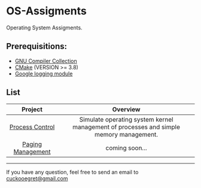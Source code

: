 # OS-Assigments
Operating System Assigments.

## Prerequisitions:
* [GNU Compiler Collection](https://gcc.gnu.org/)
* [CMake](https://cmake.org/) (VERSION >= 3.8)
* [Google logging module](https://github.com/google/glog)

## List
| Project | Overview|  
| :----: | :----: |
| [Process Control](https://github.com/m0dulo/OS-Assigments/tree/master/process_control) |Simulate operating system kernel management of processes and simple memory management. |
| [Paging Management](https://github.com/m0dulo/OS-Assigments/tree/master/paging_mgmt) | coming soon... |
---
If you have any question, feel free to send an email to cuckooegret@gmail.com